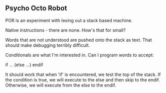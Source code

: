 Psycho Octo Robot
-----------------

POR is an experiment with lexing out a stack based machine.

Native instructions - there are none. How's that for small?

Words that are not understood are pushed onto the stack as text.
That should make debugging terribly difficult.

Conditionals are what I'm interested in. Can I program
words to accept:

  if ... (else ...) endif

It should work that when 'if' is encountered, we test the
top of the stack. If the condition is true, we will execute
to the else and then skip to the endif. Otherwise, we will
execute from the else to the endif.

